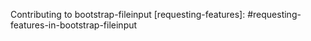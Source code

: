 Contributing to bootstrap-fileinput
[requesting-features]: #requesting-features-in-bootstrap-fileinput